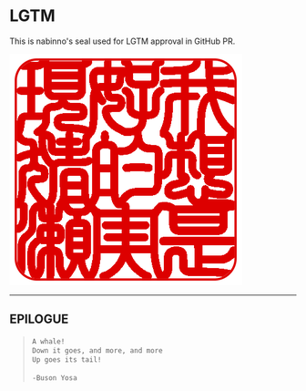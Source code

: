 # LGTM
This is nabinno's seal used for LGTM approval in GitHub PR.

![](https://raw.githubusercontent.com/nabinno/lgtm/main/lgtm.png)

---

## EPILOGUE
>     A whale!
>     Down it goes, and more, and more
>     Up goes its tail!
>
>     -Buson Yosa
